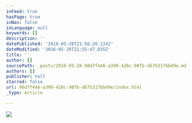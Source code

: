 ```yaml
---
inFeed: true
hasPage: true
inNav: false
inLanguage: null
keywords: []
description: ''
datePublished: '2016-05-28T21:56:20.124Z'
dateModified: '2016-05-28T21:55:47.835Z'
title: ''
author: []
sourcePath: _posts/2016-05-28-90d7f446-a390-420c-90fb-d6753176b49e.md
authors: []
publisher: null
starred: false
url: 90d7f446-a390-420c-90fb-d6753176b49e/index.html
_type: Article

---
```

![](https://the-grid-user-content.s3-us-west-2.amazonaws.com/2010736f-a97c-4515-9004-e914d4853a80.jpg)